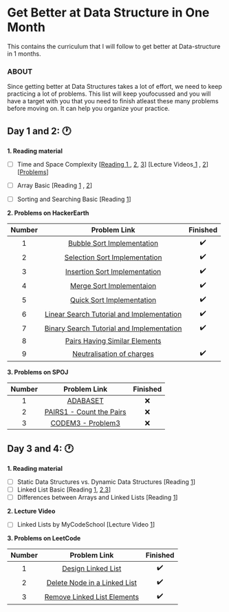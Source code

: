 # Get Better at Data Structure in One Month
This contains the curriculum that I will follow to get better at Data-structure  in 1 months.


 ### **ABOUT** 
 
Since getting better at Data Structures takes a lot of effort, we need to keep practicing a lot of problems. This list will keep youfocussed and you will have a target with you that you need to finish atleast these many problems before moving on. It can help you
organize your practice.

 ##  Day 1 and 2: :clock1:
  
 **1. Reading material**

   - [ ] Time and Space Complexity [[Reading 1 ](http://datastructur.es/sp16/materials/lectures/lec17/lec17.html "Reading ") , [2](http://datastructur.es/sp16/materials/lectures/lec18/lec18.html "2"), [3](http://datastructur.es/sp16/materials/lectures/lec18/lec18.html "3")] [Lecture Videos[ 1](https://www.youtube.com/watch?v=o9nW0uBqvEo " 1") , [2](https://www.youtube.com/watch?v=7lQXYl_L28w "2")] [[Problems](https://www.interviewbit.com/courses/programming/topics/time-complexity/ "Problems")]

- [ ] Array Basic [Reading [1](https://www.cs.fsu.edu/~myers/c++/notes/arrays.html "1") , [2](https://www.hackerearth.com/practice/data-structures/arrays/1-d/tutorial/ "2")]

- [ ] Sorting and Searching Basic [Reading [1](http://pages.cs.wisc.edu/~bobh/367/SORTING.html "1")]


**2. Problems on HackerEarth** 
  
| Number  | Problem Link  | Finished   |
| :------------: | :------------: | :------------: |
| 1  |  [Bubble Sort Implementation ](https://www.hackerearth.com/practice/algorithms/sorting/bubble-sort/tutorial/ "Bubble Sort Implementation ") |  :heavy_check_mark:  | 
|  2 | [Selection Sort Implementation](https://www.hackerearth.com/practice/algorithms/sorting/selection-sort/tutorial/ "Selection Sort Implementation")  | :heavy_check_mark: | 
|  3 | [Insertion Sort Implementation ](https://www.hackerearth.com/practice/algorithms/sorting/insertion-sort/tutorial/ "Insertion Sort Implementation ")| :heavy_check_mark: |
|  4 | [Merge Sort Implementaion](https://www.hackerearth.com/practice/algorithms/sorting/merge-sort/tutorial/ "Merge Sort Impelmentaion") | :heavy_check_mark: | 
|  5 | [Quick Sort Implementation](https://www.hackerearth.com/practice/algorithms/sorting/quick-sort/tutorial/ "Quick Sort Implementation") | :heavy_check_mark: | 
|  6 |[ Linear Search Tutorial and Implementation](https://www.hackerearth.com/practice/algorithms/searching/linear-search/tutorial/ " Linear Search Tutorial and Implementation")  | :heavy_check_mark:  | 
|  7 | [Binary Search Tutorial and Implementation ](https://www.hackerearth.com/practice/algorithms/searching/binary-search/tutorial/ "Binary Search Tutorial and Implementation ")| :heavy_check_mark:  | 
| 8  |[ Pairs Having Similar Elements ](https://www.hackerearth.com/practice/data-structures/arrays/1-d/practice-problems/algorithm/pairs-having-similar-element-eed098aa/ " Pairs Having Similar Elements ") |  |
|  9 |  [Neutralisation of charges](https://www.hackerearth.com/practice/data-structures/arrays/1-d/practice-problems/algorithm/charges-repel/ "Neutralisation of charges")  | :heavy_check_mark:  |

**3. Problems on SPOJ** 

| Number  | Problem Link  | Finished   |
| :------------: | :------------: | :------------: |
| 1  | [ADABASET](https://www.spoj.com/problems/ADABASET/ "ADABASET") | :x:  | 
| 2  | [PAIRS1 - Count the Pairs](https://www.spoj.com/problems/PAIRS1/ "PAIRS1 - Count the Pairs")| :x:  | 
| 3  | [CODEM3 - Problem3](https://www.spoj.com/problems/CODEM3/ "CODEM3 - Problem3")| :x: | 


 ##  Day 3 and 4: :clock1:

 **1. Reading material** 
  - [ ] Static Data Structures vs. Dynamic Data Structures [Reading [1](https://www.ayomaonline.com/academic/static-vs-dynamic-data-structures/ "1")]
 - [ ] Linked List Basic  [Reading [1](https://www.cs.cmu.edu/~adamchik/15-121/lectures/Linked%20Lists/linked%20lists.html "1"), [2](https://medium.com/basecs/whats-a-linked-list-anyway-part-1-d8b7e6508b9d "2"),[3]( https://people.engr.ncsu.edu/efg/210/s99/Notes/LinkedList.1.html "3")]
  - [ ] Differences between Arrays and Linked Lists [Reading [1](http://www.necessaryandsufficient.net/2008/05/differences-between-arrays-and-linked-lists/ "1")]

 **2. Lecture Video** 
  - [ ] Linked Lists by MyCodeSchool  [Lecture Video [1](https://www.youtube.com/watch?v=NobHlGUjV3g&list=PL2_aWCzGMAwI3W_JlcBbtYTwiQSsOTa6P&index=3 "1")]
 
 **3. Problems on LeetCode** 
 
 | Number  | Problem Link  | Finished   |
| :------------: | :------------: | :------------: |
| 1  | [Design Linked List]( https://leetcode.com/problems/design-linked-list/ "Design Linked List") | :heavy_check_mark:  |
| 2  | [Delete Node in a Linked List](https://leetcode.com/problems/delete-node-in-a-linked-list/ "Delete Node in a Linked List") | :heavy_check_mark: | 
| 3  | [Remove Linked List Elements](https://leetcode.com/problems/remove-linked-list-elements/ "Remove Linked List Elements") | :heavy_check_mark: | 

